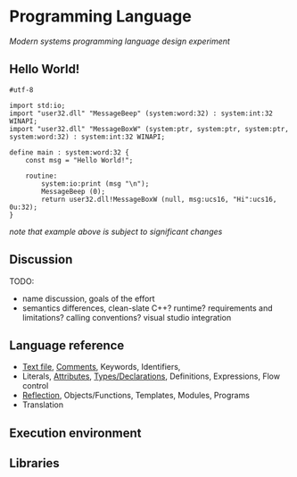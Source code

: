 # Programming Language
*Modern systems programming language design experiment*

## Hello World!

    #utf-8
    
    import std:io;
    import "user32.dll" "MessageBeep" (system:word:32) : system:int:32 WINAPI;
    import "user32.dll" "MessageBoxW" (system:ptr, system:ptr, system:ptr, system:word:32) : system:int:32 WINAPI;
    
    define main : system:word:32 {
        const msg = "Hello World!";
    
        routine:
            system:io:print (msg "\n");
            MessageBeep (0);
            return user32.dll!MessageBoxW (null, msg:ucs16, "Hi":ucs16, 0u:32);
    }

*note that example above is subject to significant changes*

## Discussion
TODO:
* name discussion, goals of the effort
* semantics differences, clean-slate C++? runtime? requirements and limitations? calling conventions? visual studio integration

## Language reference
* [Text file](charset.md), [Comments](comments.md), Keywords, Identifiers,
* Literals, [Attributes](attributes.md), [Types/Declarations](types.md), Definitions, Expressions, Flow control
* [Reflection](reflection.md), Objects/Functions, Templates, Modules, Programs
* Translation

## Execution environment
## Libraries

